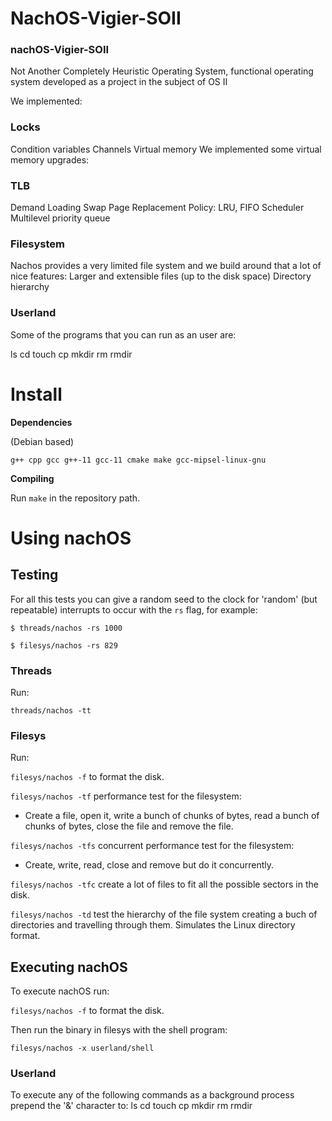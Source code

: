 # NachOS-Vigier-SOII

### nachOS-Vigier-SOII
Not Another Completely Heuristic Operating System, functional operating system developed as a project in the subject of OS II

We implemented:

### Locks
Condition variables
Channels
Virtual memory
We implemented some virtual memory upgrades:

### TLB
Demand Loading
Swap
Page Replacement Policy: LRU, FIFO
Scheduler
Multilevel priority queue

### Filesystem
Nachos provides a very limited file system and we build around that a lot of nice features:
Larger and extensible files (up to the disk space)
Directory hierarchy
### Userland
Some of the programs that you can run as an user are:

ls
cd
touch
cp
mkdir
rm
rmdir

# Install

**Dependencies**

(Debian based)

`g++ cpp gcc g++-11 gcc-11 cmake make gcc-mipsel-linux-gnu`

**Compiling**

Run `make` in the repository path.

# Using nachOS

## Testing

For all this tests you can give a random seed to the clock for 'random' (but repeatable) interrupts to occur with the `rs` flag, for example:

`$ threads/nachos -rs 1000`

`$ filesys/nachos -rs 829`

### Threads

Run:

`threads/nachos -tt`

### Filesys

Run:

`filesys/nachos -f` to format the disk.

`filesys/nachos -tf` performance test for the filesystem:

- Create a file, open it, write a bunch of chunks of bytes, read a bunch of chunks of bytes, close the file and remove the file.

`filesys/nachos -tfs` concurrent performance test for the filesystem:

- Create, write, read, close and remove but do it concurrently.

`filesys/nachos -tfc` create a lot of files to fit all the possible sectors in the disk.

`filesys/nachos -td` test the hierarchy of the file system creating a buch of directories and travelling through them. Simulates the Linux directory format.

## Executing nachOS

To execute nachOS run:

`filesys/nachos -f` to format the disk.

Then run the binary in filesys with the shell program:

`filesys/nachos -x userland/shell`

### Userland

To execute any of the following commands as a background process prepend the '&' character to:
ls
cd
touch
cp
mkdir
rm
rmdir
